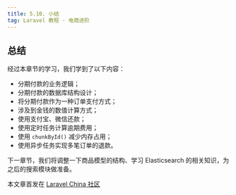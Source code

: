 ```yaml
---
title: 5.10. 小结
tag: Laravel 教程 - 电商进阶
---
```


总结
--

经过本章节的学习，我们学到了以下内容：

*   分期付款的业务逻辑；
*   分期付款的数据库结构设计；
*   将分期付款作为一种订单支付方式；
*   涉及到金钱的数值计算方式；
*   使用支付宝、微信还款；
*   使用定时任务计算逾期费用；
*   使用 `chunkById()` 减少内存占用；
*   使用异步任务实现多笔订单的退款。

下一章节，我们将调整一下商品模型的结构、学习 Elasticsearch 的相关知识，为之后的搜索模块做准备。

本文章首发在 [Laravel China 社区](https://laravel-china.org/)